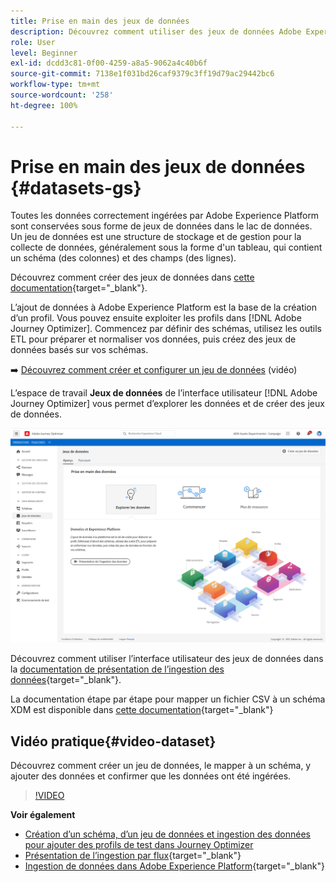 ```yaml
---
title: Prise en main des jeux de données
description: Découvrez comment utiliser des jeux de données Adobe Experience Platform dans Adobe Journey Optimizer
role: User
level: Beginner
exl-id: dcdd3c81-0f00-4259-a8a5-9062a4c40b6f
source-git-commit: 7138e1f031bd26caf9379c3ff19d79ac29442bc6
workflow-type: tm+mt
source-wordcount: '258'
ht-degree: 100%

---
```


# Prise en main des jeux de données {#datasets-gs}

Toutes les données correctement ingérées par Adobe Experience Platform sont conservées sous forme de jeux de données dans le lac de données. Un jeu de données est une structure de stockage et de gestion pour la collecte de données, généralement sous la forme d&#39;un tableau, qui contient un schéma (des colonnes) et des champs (des lignes).

Découvrez comment créer des jeux de données dans [cette documentation](https://experienceleague.adobe.com/docs/experience-platform/catalog/datasets/overview.html?lang=fr){target=&quot;_blank&quot;}.

L’ajout de données à Adobe Experience Platform est la base de la création d’un profil. Vous pouvez ensuite exploiter les profils dans [!DNL Adobe Journey Optimizer]. Commencez par définir des schémas, utilisez les outils ETL pour préparer et normaliser vos données, puis créez des jeux de données basés sur vos schémas.

➡️ [Découvrez comment créer et configurer un jeu de données](#video-dataset) (vidéo)

L’espace de travail **Jeux de données** de l’interface utilisateur [!DNL Adobe Journey Optimizer] vous permet d’explorer les données et de créer des jeux de données.

![](assets/datasets-home.png)

Découvrez comment utiliser l’interface utilisateur des jeux de données dans la [documentation de présentation de l’ingestion des données](https://experienceleague.adobe.com/docs/experience-platform/ingestion/home.html?lang=fr){target=&quot;_blank&quot;}.

La documentation étape par étape pour mapper un fichier CSV à un schéma XDM est disponible dans [cette documentation](https://experienceleague.adobe.com/docs/experience-platform/ingestion/tutorials/map-a-csv-file.html?lang=fr){target=&quot;_blank&quot;}


## Vidéo pratique{#video-dataset}

Découvrez comment créer un jeu de données, le mapper à un schéma, y ajouter des données et confirmer que les données ont été ingérées.

>[!VIDEO](https://video.tv.adobe.com/v/334293?quality=12)

**Voir également**

* [Création d’un schéma, d’un jeu de données et ingestion des données pour ajouter des profils de test dans Journey Optimizer](building-journeys/creating-test-profiles.md)
* [Présentation de l’ingestion par flux](https://experienceleague.adobe.com/docs/experience-platform/ingestion/streaming/overview.html?lang=fr){target=&quot;_blank&quot;}
* [Ingestion de données dans Adobe Experience Platform](https://experienceleague.adobe.com/docs/experience-platform/ingestion/tutorials/ingest-batch-data.html?lang=fr){target=&quot;_blank&quot;}
